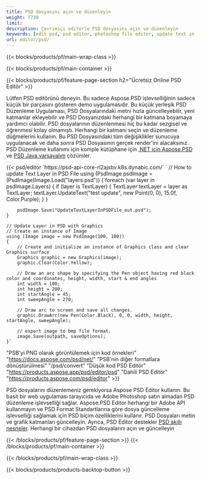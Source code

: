 ```yaml
---
title: PSD dosyasını açın ve düzenleyin
weight: 7730
limit: 
description: Çevrimiçi editörle PSD dosyasını açın ve düzenleyin
keywords: [edit psd, psd editor, photoshop file editor, update text in psd, update psd, open psd, update text in psd]
url: editor/psd/
---
```


{{< blocks/products/pf/main-wrap-class >}}

{{< blocks/products/pf/main-container >}}

{{< blocks/products/pf/feature-page-section h2="Ücretsiz Online PSD Editör" >}}
<p>Lütfen PSD editörünü deneyin. Bu sadece Aspose.PSD işlevselliğinin sadece küçük bir parçasını gösteren demo uygulamasıdır. Bu küçük yerleşik PSD Düzenleme Uygulaması, PSD Dosyalarındaki metni hızla güncelleyebilir, yeni katmanlar ekleyebilir ve PSD Dosyanızdaki herhangi bir katmana boyamaya yardımcı olabilir. PSD dosyalarının düzenlenmesi hiç bu kadar sezgisel ve öğrenmesi kolay olmamıştı. Herhangi bir katmanı seçin ve düzenleme düğmelerini kullanın. Bu PSD Dosyasındaki tüm değişiklikler sunucuya uygulanacak ve daha sonra PSD Dosyasının gerçek render'ini alacaksınız. PSD Düzenleme kullanımı için komple kütüphane için <a href="/psd/{{< lang-code >}}net">.NET için Aspose.PSD</a> ve <a href="/psd/{{< lang-code >}}java">PSD Java varsayalım</a> çözümler. </p>
{{< psd/editor `https://psd-api-core-rl2ajsbv.k8s.dynabic.com/` 
`	// How to update Text Layer in PSD File
	using (PsdImage psdImage = (PsdImage)Image.Load("layers.psd"))
  	{
		foreach (var layer in psdImage.Layers)
		{
			if (layer is TextLayer)
			{
				TextLayer textLayer = layer as TextLayer;
				textLayer.UpdateText("test update", new Point(0, 0), 15.0f, Color.Purple);
			}
		}

		psdImage.Save("UpdateTextLayerInPSDFile_out.psd");
	}
	
	// Update Layer in PSD with Graphics
	// Create an instance of Image
	using (Image image = new PsdImage(100, 100))
	{
		// Create and initialize an instance of Graphics class and clear Graphics surface
		Graphics graphic = new Graphics(image);
		graphic.Clear(Color.Yellow);

		// Draw an arc shape by specifying the Pen object having red black color and coordinates, height, width, start & end angles                 
		int width = 100;
		int height = 200;
		int startAngle = 45;
		int sweepAngle = 270;

		// Draw arc to screen and save all changes.
		graphic.DrawArc(new Pen(Color.Black), 0, 0, width, height, startAngle, sweepAngle);

		// export image to bmp file format.
		image.Save(outpath, saveOptions);
	}` 
"PSB'yi PNG olarak görüntülemek için kod örnekleri"  "https://docs.aspose.com/psd/net/" 
"PSB'nin diğer formatlara dönüştürülmesi"  "/psd/convert" 
"Düşük kod PSD Editör" "https://products.aspose.app/psd/editor/psd" 
"Dahili PSD Editör" "https://products.aspose.com/psd/editor" >}}
<p>PSD dosyalarını düzenlemeniz gerekiyorsa Aspose PSD Editor kullanın. Bu basit bir web uygulaması tarayıcıda ve Adobe Photoshop satın almadan PSD düzenleme işlevselliği sağlar. Aspose.PSD Editor herhangi bir Adobe API kullanmayın ve PSD Format Standartlarına göre dosya güncelleme işlevselliği sağlamak için PSD biçim özelliklerini kullanır. PSD Dosyaları metin ve grafik katmanları güncelleyin. Ayrıca, PSD Editor destekler <a href="https://reference.aspose.com/psd/net/aspose.psd.fileformats.psd.layers.smartobjects/smartobjectlayer/">PSD akıllı nesneler</a>. Herhangi bir cihazdan PSD dosyalarını açın ve güncelleyin</p>

{{< /blocks/products/pf/feature-page-section >}}
{{< /blocks/products/pf/main-container >}}


{{< /blocks/products/pf/main-wrap-class >}}

{{< blocks/products/products-backtop-button >}}
